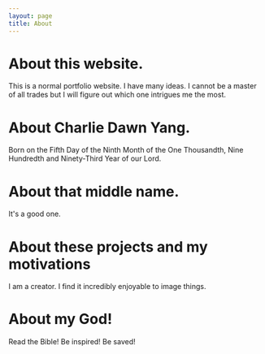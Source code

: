 ```yaml
---
layout: page
title: About
---
```



# About this website.

This is a normal portfolio website. I have many ideas. I cannot be a master of all trades but I will figure out which one intrigues me the most.

# About Charlie Dawn Yang.

Born on the Fifth Day of the Ninth Month of the One Thousandth, Nine Hundredth and Ninety-Third Year of our Lord.

# About that middle name.

It's a good one.

# About these projects and my motivations

I am a creator. I find it incredibly enjoyable to image things.

# About my God!

Read the Bible! Be inspired! Be saved!
